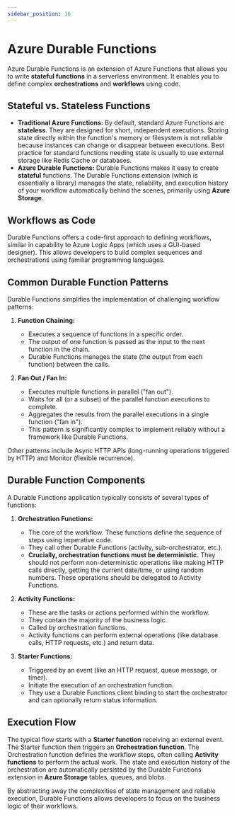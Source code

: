 ```yaml
---
sidebar_position: 16
---
```


# Azure Durable Functions

Azure Durable Functions is an extension of Azure Functions that allows you to write **stateful functions** in a serverless environment. It enables you to define complex **orchestrations** and **workflows** using code.

## Stateful vs. Stateless Functions

*   **Traditional Azure Functions:** By default, standard Azure Functions are **stateless**. They are designed for short, independent executions. Storing state directly within the function's memory or filesystem is not reliable because instances can change or disappear between executions. Best practice for standard functions needing state is usually to use external storage like Redis Cache or databases.
*   **Azure Durable Functions:** Durable Functions makes it easy to create **stateful** functions. The Durable Functions extension (which is essentially a library) manages the state, reliability, and execution history of your workflow automatically behind the scenes, primarily using **Azure Storage**.

## Workflows as Code

Durable Functions offers a code-first approach to defining workflows, similar in capability to Azure Logic Apps (which uses a GUI-based designer). This allows developers to build complex sequences and orchestrations using familiar programming languages.

## Common Durable Function Patterns

Durable Functions simplifies the implementation of challenging workflow patterns:

1.  **Function Chaining:**
    *   Executes a sequence of functions in a specific order.
    *   The output of one function is passed as the input to the next function in the chain.
    *   Durable Functions manages the state (the output from each function) between the calls.

2.  **Fan Out / Fan In:**
    *   Executes multiple functions in parallel ("fan out").
    *   Waits for all (or a subset) of the parallel function executions to complete.
    *   Aggregates the results from the parallel executions in a single function ("fan in").
    *   This pattern is significantly complex to implement reliably without a framework like Durable Functions.

Other patterns include Async HTTP APIs (long-running operations triggered by HTTP) and Monitor (flexible recurrence).

## Durable Function Components

A Durable Functions application typically consists of several types of functions:

1.  **Orchestration Functions:**
    *   The core of the workflow. These functions define the sequence of steps using imperative code.
    *   They call other Durable Functions (activity, sub-orchestrator, etc.).
    *   **Crucially, orchestration functions must be deterministic.** They should not perform non-deterministic operations like making HTTP calls directly, getting the current date/time, or using random numbers. These operations should be delegated to Activity Functions.

2.  **Activity Functions:**
    *   These are the tasks or actions performed within the workflow.
    *   They contain the majority of the business logic.
    *   Called *by* orchestration functions.
    *   Activity functions can perform external operations (like database calls, HTTP requests, etc.) and return data.

3.  **Starter Functions:**
    *   Triggered by an event (like an HTTP request, queue message, or timer).
    *   Initiate the execution of an orchestration function.
    *   They use a Durable Functions client binding to start the orchestrator and can optionally return status information.

## Execution Flow

The typical flow starts with a **Starter function** receiving an external event. The Starter function then triggers an **Orchestration function**. The Orchestration function defines the workflow steps, often calling **Activity functions** to perform the actual work. The state and execution history of the orchestration are automatically persisted by the Durable Functions extension in **Azure Storage** tables, queues, and blobs.

By abstracting away the complexities of state management and reliable execution, Durable Functions allows developers to focus on the business logic of their workflows.